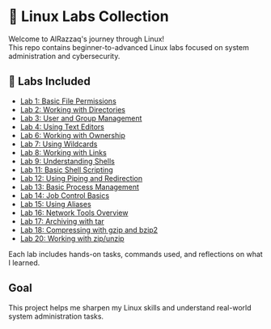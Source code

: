 # 🐧 Linux Labs Collection

Welcome to AlRazzaq's journey through Linux!  
This repo contains beginner-to-advanced Linux labs focused on system administration and cybersecurity.

## 📁 Labs Included

- [Lab 1: Basic File Permissions](lab-1-basic-file-permissions.md)
- [Lab 2: Working with Directories](lab-2-working-with-directories.md)
- [Lab 3: User and Group Management](lab-3-user-and-group-management.md)
- [Lab 4: Using Text Editors](lab-4-using-text-editors.md)
- [Lab 6: Working with Ownership](lab6-working-with-ownership.md)  
- [Lab 7: Using Wildcards](lab7-using-wildcards.md)
- [Lab 8: Working with Links](lab8-working-with-links.md)
- [Lab 9: Understanding Shells](lab9-understanding-shells.md)
- [Lab 11: Basic Shell Scripting](lab11-basic-shell-scripting.md)
- [Lab 12: Using Piping and Redirection](lab12-piping-and-redirection.md)
- [Lab 13: Basic Process Management](lab14-process-management.md)
- [Lab 14: Job Control Basics](lab14-job-control.md)
- [Lab 15: Using Aliases](lab15-using-aliases.md)
- [Lab 16: Network Tools Overview](lab17-network-tools-overview.md)
- [Lab 17: Archiving with tar](lab18-archiving-with-tar.md)
- [Lab 18: Compressing with gzip and bzip2](lab19-compressing-with-gzip-and-bzip2.md)
- [Lab 20: Working with zip/unzip](lab20-working-with-zip-unzip.md)








Each lab includes hands-on tasks, commands used, and reflections on what I learned.

## Goal

This project helps me sharpen my Linux skills and understand real-world system administration tasks.
